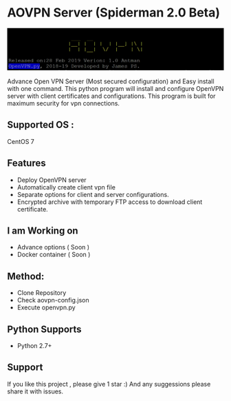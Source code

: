 # AOVPN Server (Spiderman 2.0 Beta)

![alt text](https://github.com/jamesarems/aovpn/raw/devel/utils/aovpn.PNG)

Advance Open VPN Server (Most secured configuration) and Easy install  with one command. This python program will install and configure OpenVPN server with client certificates and configurations. This program is built for maximum security for vpn connections. 

## Supported OS : 

CentOS 7

## Features

* Deploy OpenVPN server
* Automatically create client vpn file
* Separate options for client and server configurations.
* Encrypted archive with temporary FTP access to download client certificate.

## I am Working on

* Advance options ( Soon )
* Docker container ( Soon )

## Method:  

* Clone Repository
* Check aovpn-config.json
* Execute openvpn.py 


## Python Supports

* Python 2.7+

## Support

If you like this project , please give 1 star :) And any suggessions please share it with issues.
